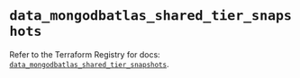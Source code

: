 # `data_mongodbatlas_shared_tier_snapshots`

Refer to the Terraform Registry for docs: [`data_mongodbatlas_shared_tier_snapshots`](https://registry.terraform.io/providers/mongodb/mongodbatlas/1.26.0/docs/data-sources/shared_tier_snapshots).

